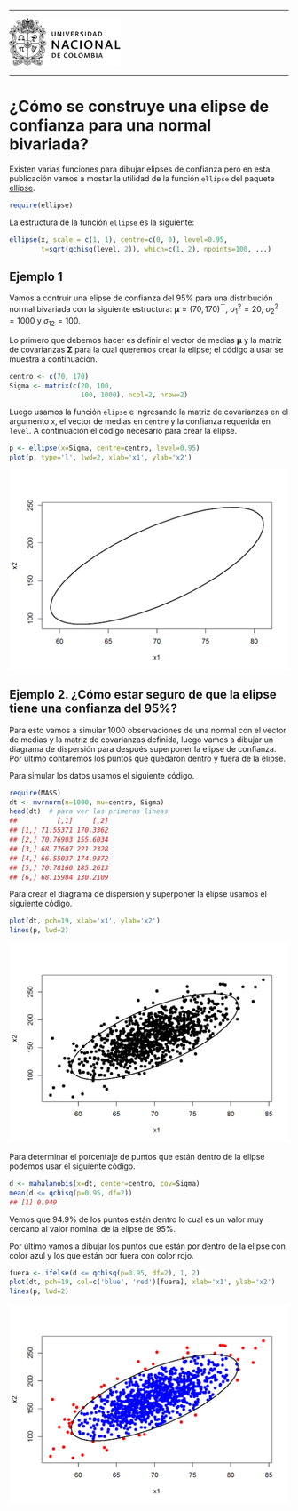 
<hr>

<img src="https://raw.githubusercontent.com/fhernanb/fhernanb.github.io/master/imagenes/logounal.png" alt="logounal" width="200">

<hr>

¿Cómo se construye una elipse de confianza para una normal bivariada?
=====================================================================

Existen varias funciones para dibujar elipses de confianza pero en esta publicación vamos a mostar la utilidad de la función `ellipse` del paquete [ellipse](https://cran.r-project.org/web/packages/ellipse/index.html).

``` r
require(ellipse)
```

La estructura de la función `ellipse` es la siguiente:

``` r
ellipse(x, scale = c(1, 1), centre=c(0, 0), level=0.95, 
        t=sqrt(qchisq(level, 2)), which=c(1, 2), npoints=100, ...)
```

Ejemplo 1
---------

Vamos a contruir una elipse de confianza del 95% para una distribución normal bivariada con la siguiente estructura: **μ** = (70, 170)<sup>⊤</sup>, *σ*<sub>1</sub><sup>2</sup> = 20, *σ*<sub>2</sub><sup>2</sup> = 1000 y *σ*<sub>12</sub> = 100.

Lo primero que debemos hacer es definir el vector de medias **μ** y la matriz de covarianzas **Σ** para la cual queremos crear la elipse; el código a usar se muestra a continuación.

``` r
centro <- c(70, 170)
Sigma <- matrix(c(20, 100,
                  100, 1000), ncol=2, nrow=2)
```

Luego usamos la función `elipse` e ingresando la matriz de covarianzas en el argumento `x`, el vector de medias en `centre` y la confianza requerida en `level`. A continuación el código necesario para crear la elipse.

``` r
p <- ellipse(x=Sigma, centre=centro, level=0.95)
plot(p, type='l', lwd=2, xlab='x1', ylab='x2')
```

<img src="MyFigs/Figure-elipse1-1.png" width="672" />

Ejemplo 2. ¿Cómo estar seguro de que la elipse tiene una confianza del 95%?
---------------------------------------------------------------------------

Para esto vamos a simular 1000 observaciones de una normal con el vector de medias y la matriz de covarianzas definida, luego vamos a dibujar un diagrama de dispersión para después superponer la elipse de confianza. Por último contaremos los puntos que quedaron dentro y fuera de la elipse.

Para simular los datos usamos el siguiente código.

``` r
require(MASS)
dt <- mvrnorm(n=1000, mu=centro, Sigma)
head(dt)  # para ver las primeras lineas
##          [,1]     [,2]
## [1,] 71.55371 170.3362
## [2,] 70.76903 155.6034
## [3,] 68.77607 221.2328
## [4,] 66.55037 174.9372
## [5,] 70.78160 185.2613
## [6,] 68.15984 130.2109
```

Para crear el diagrama de dispersión y superponer la elipse usamos el siguiente código.

``` r
plot(dt, pch=19, xlab='x1', ylab='x2')
lines(p, lwd=2)
```

<img src="MyFigs/Figure-elipse2-1.png" width="672" />

Para determinar el porcentaje de puntos que están dentro de la elipse podemos usar el siguiente código.

``` r
d <- mahalanobis(x=dt, center=centro, cov=Sigma)
mean(d <= qchisq(p=0.95, df=2))
## [1] 0.949
```

Vemos que 94.9% de los puntos están dentro lo cual es un valor muy cercano al valor nominal de la elipse de 95%.

Por último vamos a dibujar los puntos que están por dentro de la elipse con color azul y los que están por fuera con color rojo.

``` r
fuera <- ifelse(d <= qchisq(p=0.95, df=2), 1, 2)
plot(dt, pch=19, col=c('blue', 'red')[fuera], xlab='x1', ylab='x2')
lines(p, lwd=2)
```

<img src="MyFigs/Figure-elipse3-1.png" width="672" />
